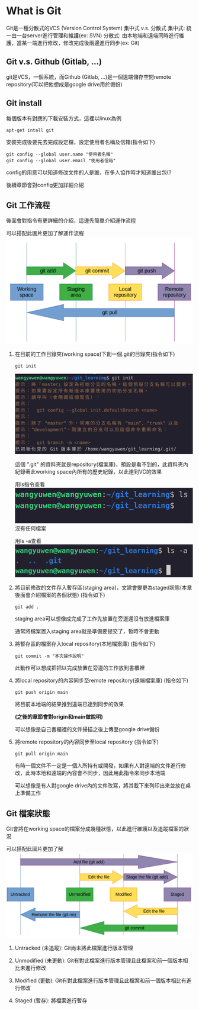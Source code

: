 # What is Git
Git是一種分散式的VCS (Version Control System)
集中式 v.s. 分散式
集中式: 統一由一台server進行管理和維護(ex: SVN)
分散式: 由本地端和遠端同時進行維護，當某一端進行修改，修改完成後兩邊進行同步(ex: Git)

## Git v.s. Github (Gitlab, ...)
git是VCS，一個系統，而Github (Gitlab, ...)是一個遠端儲存空間remote repository(可以把他想成是google drive用於備份)

## Git install
每個版本有對應的下載安裝方式，這裡以linux為例
```
apt-get intall git
```

安裝完成後要先去完成設定檔，設定使用者名稱及信箱(指令如下)
```
git config --global user.name "使用者名稱"
git config --global user.email "使用者信箱"
```

config的用意可以知道修改文件的人是誰，在多人協作時才知道誰出包(?

後續章節會對config更加詳細介紹

## Git 工作流程
後面會對指令有更詳細的介紹，這邊先簡單介紹運作流程

可以搭配此圖片更加了解運作流程
![git_graph1](git_graph1.png)


1. 在目前的工作目錄夾(working space)下創一個.git的目錄夾(指令如下)
   ```
   git init
   ```
   ![git_init](git_init.png)

   這個 ".git" 的資料夾就是repository(檔案庫)，預設是看不到的，此資料夾內紀錄著此working space內所有的歷史紀錄，以此達到VC的效果
   
   用ls指令查看
   ![ls](ls.png)
   沒有任何檔案
   
   用ls -a查看
   ![ls_all](ls_all.png)



3. 將目前修改的文件存入暫存區(staging area)，文建會變更為staged狀態(本章後面會介紹檔案的各個狀態) (指令如下)
   ```
   git add .
   ```
   staging area可以想像成完成了工作先放置在旁邊還沒有放進檔案庫
   
   通常將檔案置入staging area就是準備要提交了，暫時不會更動

4. 將暫存區的檔案存入local repository(本地檔案庫) (指令如下)
   ```
   git commit -m "本次操作說明"
   ```
   此動作可以想成把把以完成放置在旁邊的工作放到書櫃裡

5. 將local repository的內容同步至remote repository(遠端檔案庫) (指令如下)
   ```
   git push origin main
   ```
   將目前本地端的結果推到遠端已達到同步的效果
   
   **(之後的章節會對origin和main做說明)**
   
   可以想像是自己書櫃裡的文件掃描之後上傳至google drive備份

7. 將remote repository的內容同步至local repository (指令如下)
   ```
   git pull origin main
   ```
   有時一個文件不一定是一個人所持有或開發，如果有人對遠端的文件進行修改，此時本地和遠端的內容會不同步，因此用此指令來同步本地端

   可以想像是有人對google drive內的文件改寫，將其載下來列印出來並放在桌上準備工作

## Git 檔案狀態
Git會將在working space的檔案分成幾種狀態，以此進行維護以及追蹤檔案的狀況

可以搭配此圖片更加了解
![git_file_status](git_file_status.png)


1. Untracked (未追蹤):
   Git尚未將此檔案進行版本管理
   
3. Unmodified (未更動):
   Git有對此檔案進行版本管理且此檔案和前一個版本相比未進行修改
   
5. Modified (更動):
   Git有對此檔案進行版本管理且此檔案和前一個版本相比有進行修改
   
7. Staged (暫存):
   將檔案進行暫存
